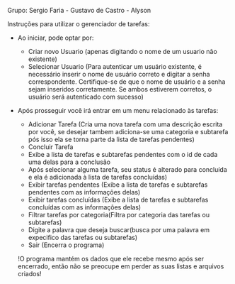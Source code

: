 Grupo: Sergio Faria - Gustavo de Castro - Alyson

Instruções para utilizar o gerenciador de tarefas:

- Ao iniciar, pode optar por:
   
   + Criar novo Usuario (apenas digitando o nome de um usuario não existente)
   + Selecionar Usuario (Para autenticar um usuário existente, é necessário inserir o nome de usuário correto e digitar a senha correspondente. Certifique-se de que o nome de usuário e a senha sejam inseridos 	 corretamente. Se ambos estiverem corretos, o usuário será autenticado com sucesso)
   

- Após prosseguir você irá entrar em um menu relacionado às tarefas:
   
   + Adicionar Tarefa (Cria uma nova tarefa com uma descrição escrita por você, se desejar tambem adiciona-se uma categoria e subtarefa  pós isso ela se torna parte da lista de tarefas pendentes)
   + Concluir Tarefa 
	- Exibe a lista de tarefas e subtarefas pendentes com o id de cada uma delas para a conclusão
	- Após selecionar alguma tarefa, seu status é alterado para concluída e ela é adicionada à lista de tarefas concluídas)
   + Exibir tarefas pendentes (Exibe a lista de tarefas e subtarefas pendentes com as informações delas)
   + Exibir tarefas concluídas (Exibe a lista de tarefas e subtarefas concluídas com as informações delas)
   + Filtrar tarefas por categoria(Filtra por categoria das tarefas ou subtarefas)
   + Digite a palavra que deseja buscar(busca por uma palavra em expecifico das tarefas ou subtarefas)
   + Sair (Encerra o programa)

   !O programa mantém os dados que ele recebe mesmo após ser encerrado, então não se preocupe em perder as suas listas e arquivos criados!
